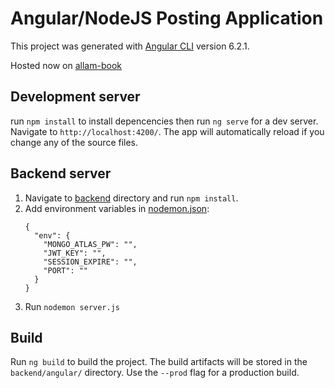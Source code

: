 # Angular/NodeJS Posting Application

This project was generated with [Angular CLI](https://github.com/angular/angular-cli) version 6.2.1.

Hosted now on [allam-book](http://socialmedia-env.6h2ff58d57.us-east-2.elasticbeanstalk.com/)

## Development server

run `npm install` to install depencencies then run `ng serve` for a dev server. Navigate to `http://localhost:4200/`. The app will automatically reload if you change any of the source files.

## Backend server

1. Navigate to [backend](backend/) directory and run `npm install`.
2. Add environment variables in [nodemon.json](backend/nodemon.json):
    ```
    {
      "env": {
        "MONGO_ATLAS_PW": "",
        "JWT_KEY": "",
        "SESSION_EXPIRE": "",
        "PORT": ""
      }
    }
    ```
3. Run `nodemon server.js`

## Build

Run `ng build` to build the project. The build artifacts will be stored in the `backend/angular/` directory. Use the `--prod` flag for a production build.
